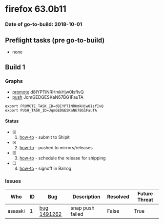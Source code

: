 # firefox 63.0b11

### Date of go-to-build: 2018-10-01

## Preflight tasks (pre go-to-build)
- none

## Build 1  

### Graphs
* [promote](https://tools.taskcluster.net/push-inspector/#/d8IYPTiNRHmkHjw0IsfIvQ) d8IYPTiNRHmkHjw0IsfIvQ
* [push](https://tools.taskcluster.net/push-inspector/#/JqmGEDGESKaN67BG1FauTA) JqmGEDGESKaN67BG1FauTA
```
export PROMOTE_TASK_ID=d8IYPTiNRHmkHjw0IsfIvQ
export PUSH_TASK_ID=JqmGEDGESKaN67BG1FauTA
```


#### Status
- [x] 1.  [how-to](https://wiki.mozilla.org/Release:Release_Automation_on_Mercurial:Starting_a_Release#Submit_to_Ship_It)  - submit to Shipit
- [x] 2.  [how-to](https://github.com/mozilla-releng/releasewarrior-2.0/blob/master/docs/release-promotion/desktop/howto.md#push-artifacts-to-releases-directory)  - pushed to mirrors/releases
- [x] 3.  [how-to](https://github.com/mozilla-releng/releasewarrior-2.0/blob/master/docs/release-promotion/desktop/howto.md#ship-the-release)  - schedule the release for shipping
- [ ] 4.  [how-to](https://github.com/mozilla-releng/releasewarrior-2.0/blob/master/docs/release-promotion/desktop/howto.md#obtain-sign-offs-for-changes)  - signoff in Balrog

### Issues
| Who                 | ID               | Bug                                                                 | Description                | Resolved                | Future Threat                |
| ------------------- | ---------------- | ------------------------------------------------------------------- | -------------------------- | ----------------------- | ---------------------------- |
| asasaki  | 1 | [bug 1491262](https://bugzil.la/1491262)        | snap push failed | False | True |

